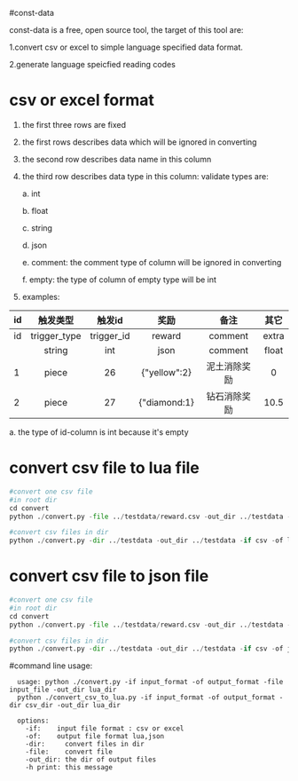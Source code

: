 #const-data

 const-data is a free, open source tool, the target of this tool are:

 1.convert csv or excel to simple language specified data format.

 2.generate language speicfied reading codes
 
# csv or excel format
1. the first three rows are fixed
2. the first rows describes data which will be ignored in converting
3. the second row describes data name in this column
4. the third row describes data type in this column: validate types are:

    a. int

    b. float
    
    c. string
    
    d. json
    
    e. comment: the comment type of column will be ignored in converting
    
    f. empty: the type of column of empty type  will be int

5. examples:


  id | 触发类型 | 触发id | 奖励 | 备注 | 其它
  -------- | :------------: | :------------: | :------------------:| :------------------:| :------------------:
  id |trigger_type|trigger_id|reward|comment|extra
     |string|int|json|comment|float
  1 |piece|26|{"yellow":2}|泥土消除奖励|0
  2 |piece|27|{"diamond:1}|钻石消除奖励|10.5


  a. the type of id-column is int because it's empty

# convert csv file to lua file

```python
#convert one csv file
#in root dir 
cd convert
python ./convert.py -file ../testdata/reward.csv -out_dir ../testdata -if csv -of lua

#convert csv files in dir
python ./convert.py -dir ../testdata -out_dir ../testdata -if csv -of lua

```

# convert csv file to json file

```python
#convert one csv file
#in root dir 
cd convert
python ./convert.py -file ../testdata/reward.csv -out_dir ../testdata -if csv -of json

#convert csv files in dir
python ./convert.py -dir ../testdata -out_dir ../testdata -if csv -of json

```


#command line usage:

```text
  usage: python ./convert.py -if input_format -of output_format -file input_file -out_dir lua_dir
  python ./convert_csv_to_lua.py -if input_format -of output_format -dir csv_dir -out_dir lua_dir

  options:  
    -if:    input file format : csv or excel
    -of:    output file format lua,json
    -dir:     convert files in dir
    -file:    convert file
    -out_dir: the dir of output files
    -h print: this message  

```

